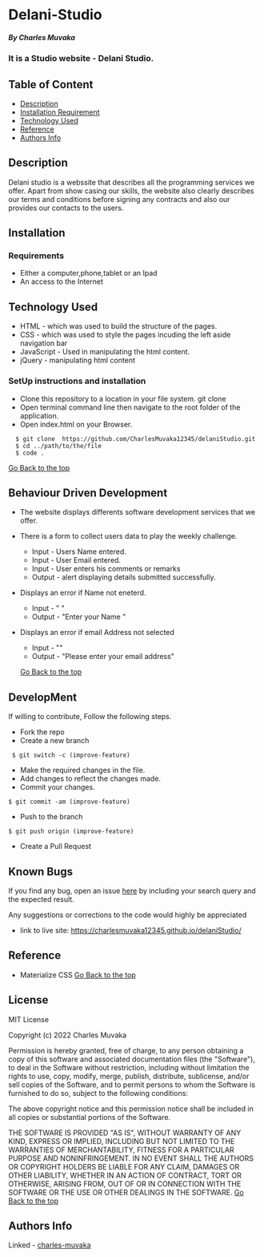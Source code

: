 # Delani-Studio
 ##### By Charles Muvaka
 ### It is a Studio website - Delani Studio.
 ## Table of Content
 + [Description](#description)
 + [Installation Requirement](#Installation)
 + [Technology Used](#technology-used)
 + [Reference](#reference)
 + [Authors Info](#author-Info)
 ## Description
 <p>Delani studio is a webssite that describes all the programming services we offer. Apart from show casing our skills, the website also clearly describes our terms and conditions before signing any contracts and also our provides our contacts to the users.</p>
 
 ## Installation
 ### Requirements
 * Either a computer,phone,tablet or an Ipad
 * An access to the Internet
 ## Technology Used
 * HTML - which was used to build the structure of the pages.
 * CSS - which was used to style the pages incuding the left aside navigation bar
 * JavaScript - Used in manipulating the html content.
 * jQuery - manipulating html content
 ### SetUp instructions and installation
 * Clone this repository to a location in your file system. git clone 
 * Open terminal command line then navigate to the root folder of the application. 
 * Open index.html on your Browser.
  ```
    $ git clone  https://github.com/CharlesMuvaka12345/delaniStudio.git
    $ cd ../path/to/the/file
    $ code .
   ```
   [Go Back to the top](#Delani-Studio)
 ## Behaviour Driven Development
 * The website displays differents software development services that we offer.
 * There is a form to collect users data to play the weekly challenge.
   *  Input - Users Name entered.
   *  Input - User Email entered.
   *  Input - User enters his comments or remarks
   *  Output - alert displaying details submitted successfully. 
 * Displays an error if Name not eneterd.
   *  Input - " "
   *  Output - "Enter your Name "
 * Displays an error if email Address not selected
   * Input - ""
   * Output - "Please enter your email address"

   [Go Back to the top](#Delani-Studio)
 ## DevelopMent
 <p> If willing to contribute, Follow the following steps.</p>

 * Fork the repo
 * Create a new branch 
 ```
  $ git switch -c (improve-feature)
  ```
 * Make the required changes in the file.
 * Add changes to reflect the changes made.
 * Commit your changes.
  ```
  $ git commit -am (improve-feature)
  ```
 * Push to the branch
  ```
  $ git push origin (improve-feature)
   ```
 * Create a Pull Request

 ## Known Bugs
 <p>If you find any bug, open an issue <a href="https://github.com/CharlesMuvaka12345/delaniStudio/issues">here</a> by including your search query and the expected result.</p>
 <p>Any suggestions or corrections to the code would highly be appreciated</p>

  * link to live site: https://charlesmuvaka12345.github.io/delaniStudio/

 ## Reference
 * Materialize CSS
 [Go Back to the top](#Delani-Studio)

  ## License 
 MIT License

Copyright (c) 2022 Charles Muvaka

Permission is hereby granted, free of charge, to any person obtaining a copy
of this software and associated documentation files (the "Software"), to deal
in the Software without restriction, including without limitation the rights
to use, copy, modify, merge, publish, distribute, sublicense, and/or sell
copies of the Software, and to permit persons to whom the Software is
furnished to do so, subject to the following conditions:

The above copyright notice and this permission notice shall be included in all
copies or substantial portions of the Software.

THE SOFTWARE IS PROVIDED "AS IS", WITHOUT WARRANTY OF ANY KIND, EXPRESS OR
IMPLIED, INCLUDING BUT NOT LIMITED TO THE WARRANTIES OF MERCHANTABILITY,
FITNESS FOR A PARTICULAR PURPOSE AND NONINFRINGEMENT. IN NO EVENT SHALL THE
AUTHORS OR COPYRIGHT HOLDERS BE LIABLE FOR ANY CLAIM, DAMAGES OR OTHER
LIABILITY, WHETHER IN AN ACTION OF CONTRACT, TORT OR OTHERWISE, ARISING FROM,
OUT OF OR IN CONNECTION WITH THE SOFTWARE OR THE USE OR OTHER DEALINGS IN THE
SOFTWARE.
[Go Back to the top](#Delani-Studio)
 ## Authors Info
 Linked - [charles-muvaka](https://ke.linkedin.com/in/charles-muvaka-bb958910a)